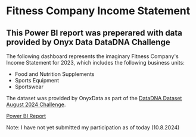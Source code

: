 # Fitness Company Income Statement

## This Power BI report was preperared with data provided by Onyx Data DataDNA Challenge

The following dashboard represents the imaginary Fitness Company's Income Statement for 2023, which includes the following business units:
- Food and Nutrition Supplements
- Sports Equipment
- Sportswear

The dataset was provided by OnyxData as part of the [DataDNA Dataset August 2024 Challenge](https://onyxdata.ck.page/datadna-aug-2024).

[Power BI Report](https://app.powerbi.com/view?r=eyJrIjoiYjk3MmFhNTAtNzA2OS00MWZkLWFkYWQtNTcyMTAxZWZmODBjIiwidCI6ImFkODI0NDg1LWU0YzMtNGYzNS1iY2RjLTM4ZmY0OTlmNDQyYiJ9)

Note: I have not yet submitted my participation as of today (10.8.2024)
